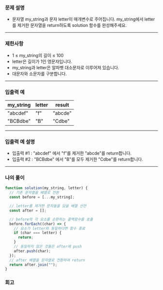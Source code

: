 ### 문제 설명

- 문자열 my_string과 문자 letter이 매개변수로 주어집니다. my_string에서 letter를 제거한 문자열을 return하도록 solution 함수를 완성해주세요.

---

### 제한사항

- 1 ≤ my_string의 길이 ≤ 100
- letter은 길이가 1인 영문자입니다.
- my_string과 letter은 알파벳 대소문자로 이루어져 있습니다.
- 대문자와 소문자를 구분합니다.

---

### 입출력 예

| my_string | letter | result  |
| --------- | ------ | ------- |
| "abcdef"  | "f"    | "abcde" |
| "BCBdbe"  | "B"    | "Cdbe"  |

---

### 입출력 예 설명

- 입출력 #1 : "abcdef" 에서 "f"를 제거한 "abcde"를 return합니다.
- 입출력 #2 : "BCBdbe" 에서 "B"를 모두 제거한 "Cdbe"를 return합니다.

---

### 나의 풀이

```javascript
function solution(my_string, letter) {
  // 기존 문자열을 배열로 전환
  const before = [...my_string];

  // letter를 제거한 문자들을 담을 배열 선언
  const after = [];

  // before의 각 요소를 순환하는 콜백함수를 호출
  before.forEach((char) => {
    // 요소가 letter와 동일하다면 함수 종료
    if (char === letter) {
      return;
    }
    // 동일하지 않은 것들은 after에 push
    after.push(char);
  });
  // after 배열을 문자열로 전환하여 return
  return after.join("");
}
```

### 회고
